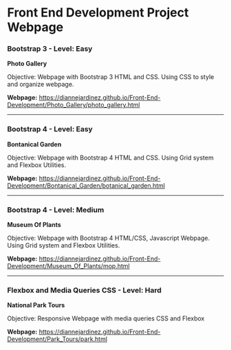 # Front End Development Project Webpage


### Bootstrap 3 - Level: Easy
**Photo Gallery**

Objective: Webpage with Bootstrap 3 HTML and CSS. Using CSS to style and organize webpage.

**Webpage:** 
https://diannejardinez.github.io/Front-End-Development/Photo_Gallery/photo_gallery.html

---

### Bootstrap 4 - Level: Easy
**Bontanical Garden**

Objective: Webpage with Bootstrap 4 HTML and CSS. Using Grid system and Flexbox Utilities.

**Webpage:** 
https://diannejardinez.github.io/Front-End-Development/Bontanical_Garden/botanical_garden.html

---

### Bootstrap 4 - Level: Medium
**Museum Of Plants**

Objective: Webpage with Bootstrap 4 HTML/CSS, Javascript Webpage. Using Grid system and Flexbox Utilities.

**Webpage:** 
https://diannejardinez.github.io/Front-End-Development/Museum_Of_Plants/mop.html

---

### Flexbox and Media Queries CSS - Level: Hard
**National Park Tours**

Objective: Responsive Webpage with media queries CSS and Flexbox

**Webpage:** 
https://diannejardinez.github.io/Front-End-Development/Park_Tours/park.html